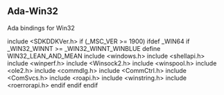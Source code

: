 ## Ada-Win32
Ada bindings for Win32

include <SDKDDKVer.h>
if (_MSC_VER >= 1900)
    ifdef _WIN64
        if _WIN32_WINNT >= _WIN32_WINNT_WINBLUE
            define WIN32_LEAN_AND_MEAN
            include <windows.h>
            include <shellapi.h>
            include <winperf.h>
            include <Winsock2.h>
            include <winspool.h>
            include <ole2.h>
            include <commdlg.h>
            include <CommCtrl.h>
            include <ComSvcs.h>
            include <roapi.h>
            include <winstring.h>
            include <roerrorapi.h>
        endif
    endif
endif
